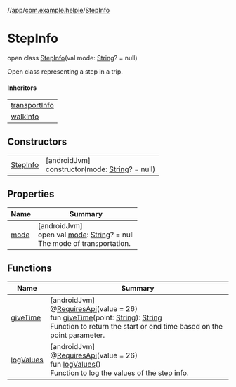 //[app](../../../index.md)/[com.example.helpie](../index.md)/[StepInfo](index.md)

# StepInfo

open class [StepInfo](index.md)(val mode: [String](https://kotlinlang.org/api/latest/jvm/stdlib/kotlin/-string/index.html)? = null)

Open class representing a step in a trip.

#### Inheritors

| |
|---|
| [transportInfo](../transport-info/index.md) |
| [walkInfo](../walk-info/index.md) |

## Constructors

| | |
|---|---|
| [StepInfo](-step-info.md) | [androidJvm]<br>constructor(mode: [String](https://kotlinlang.org/api/latest/jvm/stdlib/kotlin/-string/index.html)? = null) |

## Properties

| Name | Summary |
|---|---|
| [mode](mode.md) | [androidJvm]<br>open val [mode](mode.md): [String](https://kotlinlang.org/api/latest/jvm/stdlib/kotlin/-string/index.html)? = null<br>The mode of transportation. |

## Functions

| Name | Summary |
|---|---|
| [giveTime](give-time.md) | [androidJvm]<br>@[RequiresApi](https://developer.android.com/reference/kotlin/androidx/annotation/RequiresApi.html)(value = 26)<br>fun [giveTime](give-time.md)(point: [String](https://kotlinlang.org/api/latest/jvm/stdlib/kotlin/-string/index.html)): [String](https://kotlinlang.org/api/latest/jvm/stdlib/kotlin/-string/index.html)<br>Function to return the start or end time based on the point parameter. |
| [logValues](log-values.md) | [androidJvm]<br>@[RequiresApi](https://developer.android.com/reference/kotlin/androidx/annotation/RequiresApi.html)(value = 26)<br>fun [logValues](log-values.md)()<br>Function to log the values of the step info. |
